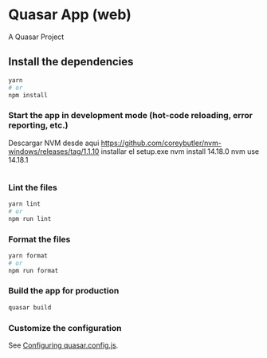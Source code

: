 # Quasar App (web)

A Quasar Project

## Install the dependencies

```bash
yarn
# or
npm install
```

### Start the app in development mode (hot-code reloading, error reporting, etc.)

Descargar NVM desde aqui https://github.com/coreybutler/nvm-windows/releases/tag/1.1.10
installar el setup.exe
nvm install 14.18.0
nvm use 14.18.1

```bash

```

### Lint the files

```bash
yarn lint
# or
npm run lint
```

### Format the files

```bash
yarn format
# or
npm run format
```

### Build the app for production

```bash
quasar build
```

### Customize the configuration

See [Configuring quasar.config.js](https://v2.quasar.dev/quasar-cli-webpack/quasar-config-js).
